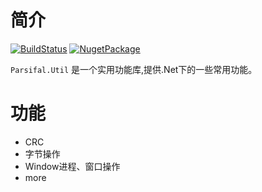 # 简介 
[![BuildStatus](https://github.com/itachijames/Parsifal.Util/workflows/build%20%26%20test/badge.svg)](https://github.com/itachijames/Parsifal.Util/actions/workflows/build.yml?query=event%3Apush) 
[![NugetPackage](https://img.shields.io/nuget/v/Parsifal.Util.svg)](https://www.nuget.org/packages/Parsifal.Util) 

`Parsifal.Util` 是一个实用功能库,提供.Net下的一些常用功能。


# 功能
- CRC
- 字节操作
- Window进程、窗口操作
- more
